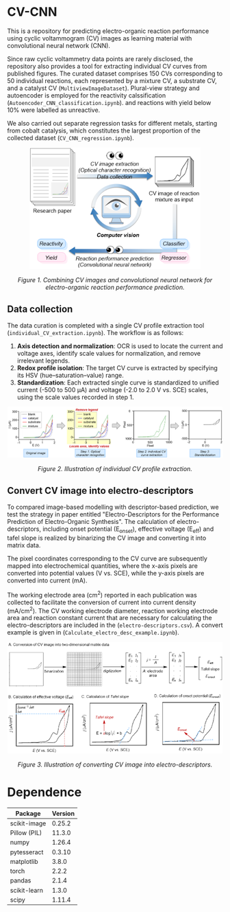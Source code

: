 # CV-CNN
This is a repository for predicting electro-organic reaction performance using cyclic voltammogram (CV) images as learning material with convolutional neural network (CNN). 

Since raw cyclic voltammetry data points are rarely disclosed, the repository also provides a tool for extracting individual CV curves from published figures. 
The curated dataset comprises 150 CVs corresponding to 50 individual reactions, each represented by a mixture CV, a substrate CV, and a catalyst CV (`MultiviewImageDataset`). Plural-view strategy and autoencoder is employed for the reactivity calssification (`Autoencoder_CNN_classification.ipynb`). and reactions with yield below 10% were labelled as unreactive.

We also carried out separate regression tasks for different metals, starting from cobalt catalysis, which constitutes the largest proportion of the collected dataset (`CV_CNN_regression.ipynb`).

<p align="center">
  <img src="READMEpics/pic1.png" alt="image1" width="400"/>
</p>
<p align="center"><i>Figure 1. Combining CV images and convolutional neural network for electro-organic reaction performance prediction.</i></p>

## Data collection
The data curation is completed with a single CV profile extraction tool (`individual_CV_extraction.ipynb`). The workflow is as follows:

1. **Axis detection and normalization**: OCR is used to locate the current and voltage axes, identify scale values for normalization, and remove irrelevant legends.  
2. **Redox profile isolation**: The target CV curve is extracted by specifying its HSV (hue–saturation–value) range.  
3. **Standardization**: Each extracted single curve is standardized to unified current (-500 to 500 μA) and voltage (-2.0 to 2.0 V vs. SCE) scales, using the scale values recorded in step 1.

<p align="center">
  <img src="READMEpics/pic2.png" alt="image2" width="800"/>
</p>
<p align="center"><i>Figure 2. Illustration of individual CV profile extraction.</i></p>

## Convert CV image into electro-descriptors
To compared image-based modelling with descriptor-based prediction, we test the strategy in paper entitled "Electro-Descriptors for the Performance Prediction of Electro-Organic Synthesis". The calculation of electro-descriptors, including onset potential (E<sub>onset</sub>), effective voltage (E<sub>eff</sub>) and tafel slope is realized by binarizing the CV image and converting it into matrix data. 

The pixel coordinates corresponding to the CV curve are subsequently mapped into electrochemical quantities, where the x-axis pixels are converted into potential values (V vs. SCE), while the y-axis pixels are converted into current (mA). 

The working electrode area (cm<sup>2</sup>) reported in each publication was collected to facilitate the conversion of current into current density (mA/cm<sup>2</sup>). The CV working electrode diameter, reaction working electrode area and reaction constant current that are necessary for calculating the electro-descriptors are included in the (`electro-descriptors.csv`). A convert example is given in (`Calculate_electro_desc_example.ipynb`).

<p align="center">
  <img src="READMEpics/pic3.png" alt="image3" width="800"/>
</p>
<p align="center"><i>Figure 3. Illustration of converting CV image into electro-descriptors.</i></p>

# Dependence
| Package      | Version |
| ------------ | ------- |
| scikit-image | 0.25.2  |
| Pillow (PIL) | 11.3.0  |
| numpy        | 1.26.4  |
| pytesseract  | 0.3.10  |
| matplotlib   | 3.8.0   |
| torch        | 2.2.2   |
| pandas       | 2.1.4   |
| scikit-learn | 1.3.0   |
| scipy        | 1.11.4  |
